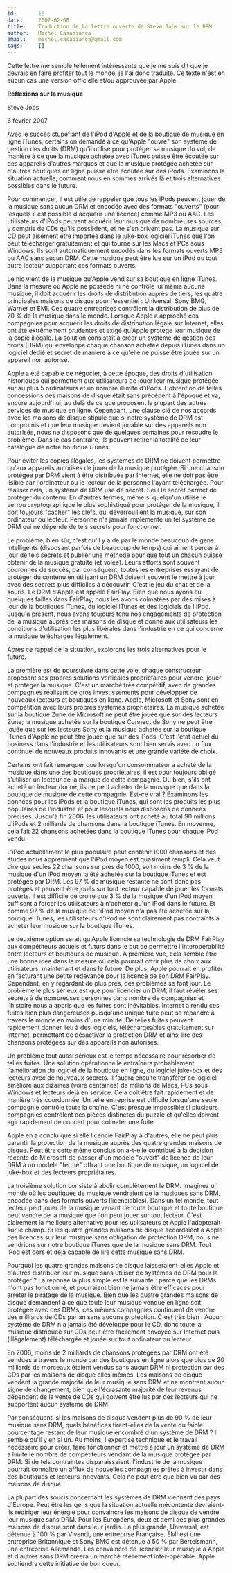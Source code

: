 ```yaml
---
id:       16
date:     2007-02-08
title:    Traduction de la lettre ouverte de Steve Jobs sur le DRM
author:   Michel Casabianca
email:    michel.casabianca@gmail.com
tags:     []
---
```


Cette lettre me semble tellement intéressante que je me suis dit que je devrais en faire profiter tout le monde, je l'ai donc traduite. Ce texte n'est en aucun cas une version officielle et/ou approuvée par Apple.

 **Réflexions sur la musique**

Steve Jobs

6 février 2007

Avec le succès stupéfiant de l'iPod d'Apple et de la boutique de musique en ligne iTunes, certains on demandé à ce qu'Apple "ouvre" son système de gestion des droits (DRM) qu'il utilise pour protéger sa musique du vol, de manière à ce que la musique achetée avec iTunes puisse être écoutée sur des appareils d'autres marques et que la musique protégée achetée sur d'autres boutiques en ligne puisse être écoutée sur des iPods. Examinons la situation actuelle, comment nous en sommes arrivés là et trois alternatives possibles dans le future.

Pour commencer, il est utile de rappeler que tous les iPods peuvent jouer de la musique sans aucun DRM et encodée avec des formats "ouverts" (pour lesquels il est possible d'acquérir une licence) comme MP3 ou AAC. Les utilisateurs d'iPods peuvent acquérir leur musique de nombreuses sources, y compris de CDs qu'ils possèdent, et ne s'en privent pas. La musique sur CD peut aisément être importée dans le juke-box logiciel iTunes que l'on peut télécharger gratuitement et qui tourne sur les Macs et PCs sous Windows. Ils sont automatiquement encodés dans les formats ouverts MP3 ou AAC sans aucun DRM. Cette musique peut être lue sur un iPod ou tout autre lecteur supportant ces formats ouverts.

Le hic vient de la musique qu'Apple vend sur sa boutique en ligne iTunes. Dans la mesure où Apple ne possède ni ne contrôle lui même aucune musique, il doit acquérir les droits de distribution auprès de tiers, les quatre principales maisons de disque pour l'essentiel : Universal, Sony BMG, Warner et EMI. Ces quatre entreprises contrôlent la distribution de plus de 70 % de la musique dans le monde. Lorsque Apple a approché ces compagnies pour acquérir les droits de distribution légale sur Internet, elles ont été extrêmement prudentes et exigé qu'Apple protège leur musique de la copie illégale. La solution consistait à créer un système de gestion des droits (DRM) qui enveloppe chaque chanson achetée depuis iTunes dans un logiciel dédié et secret de manière à ce qu'elle ne puisse être jouée sur un appareil non autorisé.

Apple a été capable de négocier, à cette époque, des droits d'utilisation historiques qui permettent aux utilisateurs de jouer leur musique protégée sur au plus 5 ordinateurs et un nombre illimité d'iPods. L'obtention de telles concessions des maisons de disque était sans précédent à l'époque et va, encore aujourd'hui, au delà de ce que proposent la plupart des autres services de musique en ligne. Cependant, une clause clé de nos accords avec les maisons de disque stipule que si notre système de DRM est compromis et que leur musique devient jouable sur des appareils non autorisés, nous ne disposons que de quelques semaines pour résoudre le problème. Dans le cas contraire, ils peuvent retirer la totalité de leur catalogue de notre boutique iTunes.

Pour éviter les copies illégales, les systèmes de DRM ne doivent permettre qu'aux appareils autorisés de jouer de la musique protégée. Si une chanson protégée par DRM vient à être distribuée par Internet, elle ne doit pas être lisible par l'ordinateur ou le lecteur de la personne l'ayant téléchargée. Pour réaliser cela, un système de DRM use de secret. Seul le secret permet de protéger du contenu. En d'autres termes, même si quelqu'un utilise le verrou cryptographique le plus sophistiqué pour protéger de la musique, il doit toujours "cacher" les clefs, qui déverrouillent la musique, sur son ordinateur ou lecteur. Personne n'a jamais implémenté un tel système de DRM qui ne dépende de tels secrets pour fonctionner.

Le problème, bien sûr, c'est qu'il y a de par le monde beaucoup de gens intelligents (disposant parfois de beaucoup de temps) qui aiment percer à jour de tels secrets et publier une méthode pour que tout un chacun puisse obtenir de la musique gratuite (et volée). Leurs efforts sont souvent couronnés de succès, par conséquent, toutes les entreprises essayant de protéger du contenu en utilisant un DRM doivent souvent le mettre à jour avec des secrets plus difficiles à découvrir. C'est le jeu du chat et de la souris. Le DRM d'Apple est appelé FairPlay. Bien que nous ayons eu quelques failles dans FairPlay, nous les avons colmatées par des mises à jour de la boutiques iTunes, du logiciel iTunes et des logiciels de l'iPod. Jusqu'à présent, nous avons toujours tenu nos engagements de protection de la musique auprès des maisons de disque et donné aux utilisateurs les conditions d'utilisation les plus libérales dans l'industrie en ce qui concerne la musique téléchargée légalement.

Après ce rappel de la situation, explorons les trois alternatives pour le future.

La première est de poursuivre dans cette voie, chaque constructeur proposant ses propres solutions verticales propriétaires pour vendre, jouer et protéger la musique. C'est un marché très compétitif, avec de grandes compagnies réalisant de gros investissements pour développer de nouveaux lecteurs et boutiques en ligne. Apple, Microsoft et Sony sont en compétition avec leurs propres systèmes propriétaires. La musique achetée sur la boutique Zune de Microsoft ne peut être jouée que sur des lecteurs Zune; la musique achetée sur la boutique Connect de Sony ne peut être jouée que sur les lecteurs Sony et la musique achetée sur la boutique iTunes d'Apple ne peut être jouée que sur des iPods. C'est l'état actuel du business dans l'industrie et les utilisateurs sont bien servis avec un flux continuel de nouveaux produits innovants et une grande variété de choix.

Certains ont fait remarquer que lorsqu'un consommateur a acheté de la musique dans une des boutiques propriétaires, il est pour toujours obligé s'utiliser un lecteur de la marque de cette compagnie. Ou bien, s'ils ont acheté un lecteur donné, ils ne peut acheter de la musique que dans la boutique de musique de cette compagnie. Est-ce vrai ? Examinons les données pour les iPods et la boutique iTunes, qui sont les produits les plus populaires de l'industrie et pour lesquels nous disposons de données précises. Jusqu'à fin 2006, les utilisateurs ont acheté au total 90 millions d'iPods et 2 milliards de chansons dans la boutique iTunes. En moyenne, cela fait 22 chansons achetées dans la boutique iTunes pour chaque iPod vendu.

L'iPod actuellement le plus populaire peut contenir 1000 chansons et des études nous apprennent que l'iPod moyen est quasiment rempli. Cela veut dire que seules 22 chansons sur près de 1000, soit moins de 3 % de la musique d'un iPod moyen, a été achetée sur la boutique iTunes et est protégée par DRM. Les 97 % de musique restante ne sont donc pas protégés et peuvent être joués sur tout lecteur capable de jouer les formats ouverts. Il est difficile de croire que 3 % de la musique d'un iPod moyen suffisent à forcer les utilisateurs à n'acheter qu'un iPod dans le future. Et comme 97 % de la musique de l'iPod moyen n'a pas été achetée sur la boutique iTunes, les utilisateurs d'iPod ne sont clairement pas contraints à acheter leur musique sur la boutique iTunes.

Le deuxième option serait qu'Apple licencie sa technologie de DRM FairPlay aux compétiteurs actuels et futurs dans le but de permettre l'interopérabilité entre lecteurs et boutiques de musique. A première vue, cela semble être une bonne idée dans la mesure où cela pourrait offrir plus de choix aux utilisateurs, maintenant et dans le future. De plus, Apple pourrait en profiter en facturant une petite redevance pour la licence de son DRM FairPlay. Cependant, en y regardant de plus près, des problèmes se font jour. Le problème le plus sérieux est que pour licencier un DRM, il faut révéler ses secrets à de nombreuses personnes dans nombre de compagnies et l'histoire nous a appris que les fuites sont inévitables. Internet a rendu ces fuites bien plus dangereuses puisqu'une unique fuite peut se répandre à travers le monde en moins d'une minute. De telles fuites peuvent rapidement donner lieu à des logiciels, téléchargeables gratuitement sur Internet, permettant de désactiver la protection DRM et ainsi lire des chansons protégées sur des appareils non autorisés.

Un problème tout aussi sérieux est le temps nécessaire pour résorber de telles fuites. Une solution opérationnelle entraînera probablement l'amélioration du logiciel de la boutique en ligne, du logiciel juke-box et des lecteurs avec de nouveaux secrets. Il faudra ensuite transférer ce logiciel amélioré aux dizaines (voire centaines) de millions de Macs, PCs sous Windows et lecteurs déjà en service. Cela doit être fait rapidement et de manière très coordonnée. Un telle entreprise est difficile lorsqu'une seule compagnie contrôle toute la chaîne. C'est presque impossible si plusieurs compagnies contrôlent des pièces distinctes du puzzle et qu'elles doivent agir rapidement de concert pour colmater une fuite.

Apple en a conclu que si elle licencie FairPlay à d'autres, elle ne peut plus garantir la protection de la musique auprès des quatre grandes maisons de disque. Peut être cette même conclusion a-t-elle contribué à la décision récente de Microsoft de passer d'un modèle "ouvert" de licence de leur DRM à un modèle "fermé" offrant une boutique de musique, un logiciel de juke-box et des lecteurs propriétaires.

La troisième solution consiste à abolir complètement le DRM. Imaginez un monde où les boutiques de musique vendraient de la musiques sans DRM, encodée dans des formats ouverts (licenciables). Dans un tel monde, tout lecteur peut jouer de la musique venant de toute boutique et toute boutique peut vendre de la musique que l'on peut jouer sur tout lecteur. C'est clairement la meilleure alternative pour les utilisateurs et Apple l'adopterait sur le champ. Si les quatre grandes maisons de disque accordaient à Apple des licences sur leur musique sans obligation de protection DRM, nous ne vendrions sur notre boutique iTunes que de la musique sans DRM. Tout iPod est dors et déjà capable de lire cette musique sans DRM.

Pourquoi les quatre grandes maisons de disque laisseraient-elles Apple et d'autres distribuer leur musique sans utiliser de systèmes de DRM pour la protéger ? La réponse la plus simple est la suivante : parce que les DRMs n'ont pas fonctionné, et pourraient bien ne jamais être efficaces pour arrêter le piratage de la musique. Bien que les quatre grandes maisons de disque demandent à ce que toute leur musique vendue en ligne soit protégée avec des DRMs, ces mêmes compagnies continuent de vendre des milliards de CDs par an sans aucune protection. C'est très bien ! Aucun système de DRM n'a jamais été développé pour le CD, donc toute la musique distribuée sur CDs peut être facilement envoyée sur Internet puis (illégalement) téléchargée et jouée sur tout ordinateur ou lecteur.

En 2006, moins de 2 milliards de chansons protégées par DRM ont été vendues à travers le monde par des boutiques en ligne alors que plus de 20 milliards de morceaux étaient vendus sans aucun DRM ni protection sur des CDs par les maisons de disque elles mêmes. Les maisons de disque vendent la grande majorité de leur musique sans DRM et ne montrent aucun signe de changement, bien que l'écrasante majorité de leur revenus dépendent de la vente de CDs qui doivent être lus par des lecteurs qui ne supportent aucun système de DRM.

Par conséquent, si les maisons de disque vendent plus de 90 % de leur musique sans DRM, quels bénéfices tirent-elles de la vente du faible pourcentage restant de leur musique encombré d'un système de DRM ? Il semble qu'il y en ai un. Au moins, l'expertise technique et le travail nécessaire pour créer, faire fonctionner et mettre à jour un système de DRM a limité le nombre de compétiteurs vendant de la musique protégée par DRM. Si de tels contraintes disparaissaient, l'industrie de la musique pourrait connaître un afflux de nouvelles compagnies prêtes à investir dans des boutiques et lecteurs innovants. Cela ne peut être que bien vu par des maisons de disque.

La plupart des soucis concernant les systèmes de DRM viennent des pays d'Europe. Peut être les gens que la situation actuelle mécontente devraient-ils rediriger leur énergie pour convaincre les maisons de disque de vendre leur musique sans DRM. Pour les Européens, deux et demi des plus grandes maisons de disque sont dans leur jardin. La plus grande, Universal, est détenue à 100 % par Vivendi, une entreprise Française. EMI est une entreprise Britannique et Sony BMG est détenue à 50 % par Bertelsmann, une entreprise Allemande. Les convaincre de licencier leur musique à Apple et d'autres sans DRM créera un marché réellement inter-opérable. Apple soutiendra cette initiative de bon coeur.

